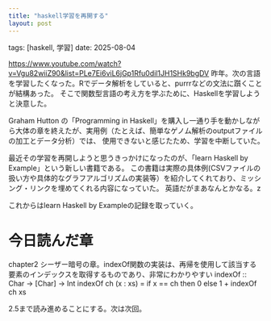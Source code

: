 ```yaml
---
title: "haskell学習を再開する"
layout: post
---
```

tags: [haskell, 学習]
date: 2025-08-04


https://www.youtube.com/watch?v=Vgu82wiiZ90&list=PLe7Ei6viL6jGp1Rfu0dil1JH1SHk9bgDV
昨年。次の言語を学習したくなった。Rでデータ解析をしていると、purrrなどの文法に躓くことが結構あった。
そこで関数型言語の考え方を学ぶために、Haskellを学習しようと決意した。

Graham Hutton の「Programming in Haskell」を購入し一通り手を動かしながら大体の章を終えたが、実用例（たとえば、簡単なゲノム解析のoutputファイルの加工とデータ分析）では、
使用できないと感じたため、学習を中断していた。　



最近その学習を再開しようと思うきっかけになったのが、「learn Haskell by Example」という新しい書籍である。
この書籍は実際の具体例(CSVファイルの扱い方や具体的なグラフアルゴリズムの実装等）を紹介してくれており、ミッシング・リンクを埋めてくれる内容になっていた。
英語だがまあなんとかなる。z

これからはlearn Haskell by Exampleの記録を取っていく。
# 今日読んだ章
chapter2 
シーザー暗号の章。indexOf関数の実装は、再帰を使用して該当する要素のインデックスを取得するものであり、非常にわかりやすい
indexOf :: Char -> [Char] -> Int
indexOf ch (x : xs) = if x == ch then 0 else 1 + indexOf ch xs

2.5まで読み進めることにする。次は次回。
